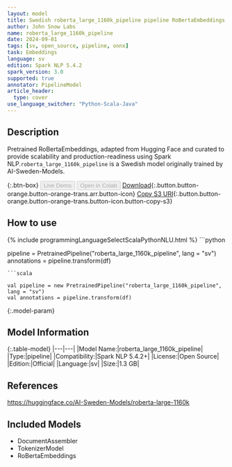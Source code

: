 ```yaml
---
layout: model
title: Swedish roberta_large_1160k_pipeline pipeline RoBertaEmbeddings from AI-Sweden-Models
author: John Snow Labs
name: roberta_large_1160k_pipeline
date: 2024-09-01
tags: [sv, open_source, pipeline, onnx]
task: Embeddings
language: sv
edition: Spark NLP 5.4.2
spark_version: 3.0
supported: true
annotator: PipelineModel
article_header:
  type: cover
use_language_switcher: "Python-Scala-Java"
---
```


## Description

Pretrained RoBertaEmbeddings, adapted from Hugging Face and curated to provide scalability and production-readiness using Spark NLP.`roberta_large_1160k_pipeline` is a Swedish model originally trained by AI-Sweden-Models.

{:.btn-box}
<button class="button button-orange" disabled>Live Demo</button>
<button class="button button-orange" disabled>Open in Colab</button>
[Download](https://s3.amazonaws.com/auxdata.johnsnowlabs.com/public/models/roberta_large_1160k_pipeline_sv_5.4.2_3.0_1725186923941.zip){:.button.button-orange.button-orange-trans.arr.button-icon}
[Copy S3 URI](s3://auxdata.johnsnowlabs.com/public/models/roberta_large_1160k_pipeline_sv_5.4.2_3.0_1725186923941.zip){:.button.button-orange.button-orange-trans.button-icon.button-copy-s3}

## How to use



<div class="tabs-box" markdown="1">
{% include programmingLanguageSelectScalaPythonNLU.html %}
```python

pipeline = PretrainedPipeline("roberta_large_1160k_pipeline", lang = "sv")
annotations =  pipeline.transform(df)   

```
```scala

val pipeline = new PretrainedPipeline("roberta_large_1160k_pipeline", lang = "sv")
val annotations = pipeline.transform(df)

```
</div>

{:.model-param}
## Model Information

{:.table-model}
|---|---|
|Model Name:|roberta_large_1160k_pipeline|
|Type:|pipeline|
|Compatibility:|Spark NLP 5.4.2+|
|License:|Open Source|
|Edition:|Official|
|Language:|sv|
|Size:|1.3 GB|

## References

https://huggingface.co/AI-Sweden-Models/roberta-large-1160k

## Included Models

- DocumentAssembler
- TokenizerModel
- RoBertaEmbeddings